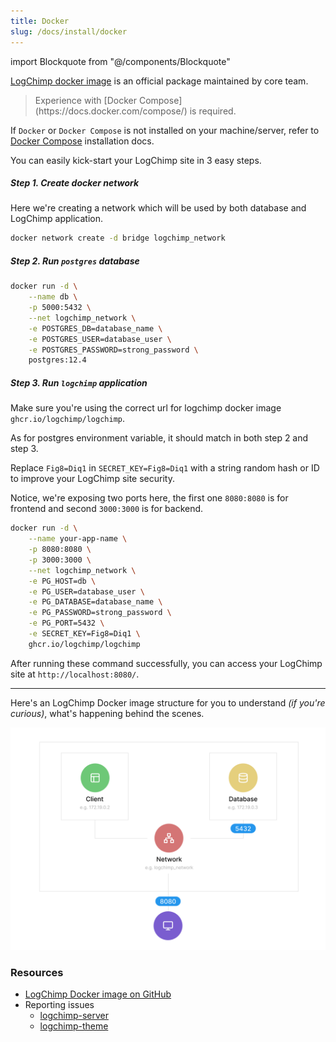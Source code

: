 ```yaml
---
title: Docker
slug: /docs/install/docker
---
```


<!-- components -->
import Blockquote from "@/components/Blockquote"

[LogChimp docker image](https://github.com/orgs/logchimp/packages/container/package/logchimp) is an official package maintained by core team.

<Blockquote type="warning">
  Experience with [Docker Compose](https://docs.docker.com/compose/) is required.
</Blockquote>

If `Docker` or `Docker Compose` is not installed on your machine/server, refer to [Docker Compose](https://docs.docker.com/engine/install/) installation docs.

You can easily kick-start your LogChimp site in 3 easy steps.

##### Step 1. Create docker network

Here we're creating a network which will be used by both database and LogChimp application.

```bash
docker network create -d bridge logchimp_network
```

##### Step 2. Run `postgres` database

```bash
docker run -d \
	--name db \
	-p 5000:5432 \
	--net logchimp_network \
	-e POSTGRES_DB=database_name \
	-e POSTGRES_USER=database_user \
	-e POSTGRES_PASSWORD=strong_password \
	postgres:12.4
```

##### Step 3. Run `logchimp` application

Make sure you're using the correct url for logchimp docker image `ghcr.io/logchimp/logchimp`.

As for postgres environment variable, it should match in both step 2 and step 3.

Replace `Fig8=Diq1` in `SECRET_KEY=Fig8=Diq1` with a string random hash or ID to improve your LogChimp site security.

Notice, we're exposing two ports here, the first one `8080:8080` is for frontend and second `3000:3000` is for backend.

```bash
docker run -d \
	--name your-app-name \
	-p 8080:8080 \
	-p 3000:3000 \
	--net logchimp_network \
	-e PG_HOST=db \
	-e PG_USER=database_user \
	-e PG_DATABASE=database_name \
	-e PG_PASSWORD=strong_password \
	-e PG_PORT=5432 \
	-e SECRET_KEY=Fig8=Diq1 \
	ghcr.io/logchimp/logchimp
```

After running these command successfully, you can access your LogChimp site at `http://localhost:8080/`.

---

Here's an LogChimp Docker image structure for you to understand _(if you're curious)_, what's happening behind the scenes.

![LogChimp Docker image structure](/images/docs/logchimp-docker-structure.png)

### Resources

- [LogChimp Docker image on GitHub](https://github.com/orgs/logchimp/packages)
- Reporting issues
  - [logchimp-server](https://github.com/logchimp/logchimp)
  - [logchimp-theme](https://github.com/logchimp/theme)
